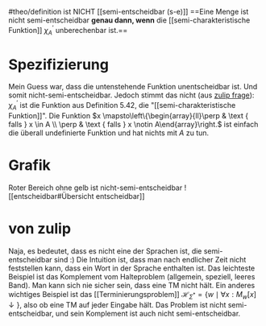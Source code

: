 #theo/definition
ist NICHT [[semi-entscheidbar (s-e)]]
==Eine Menge ist nicht semi-entscheidbar **genau dann, wenn** die [[semi-charakteristische Funktion]] $\chi_A^{\prime}$ unberechenbar ist.==


# Spezifizierung
Mein Guess war, dass die untenstehende Funktion unentscheidbar ist. 
Und somit nicht-semi-entscheidbar. Jedoch stimmt das nicht (aus [zulip frage](https://zulip.in.tum.de/#narrow/stream/2196-THEO-SS24-Allgemein/topic/nicht.20semi-entscheidbar)):
	$\chi_A^{\prime}$ ist die Funktion aus Definition 5.42, die "[[semi-charakteristische Funktion]]". Die Funktion $x \mapsto\left\{\begin{array}{ll}\perp & \text { falls } x \in A \\ \perp & \text { falls } x \notin A\end{array}\right.$ ist einfach die überall undefinierte Funktion und hat nichts mit $A$ zu tun.


# Grafik
Roter Bereich ohne gelb ist nicht-semi-entscheidbar
![[entscheidbar#Übersicht entscheidbar]]



# von zulip
Naja, es bedeutet, dass es nicht eine der Sprachen ist, die semi-entscheidbar sind :) Die Intuition ist, dass man nach endlicher Zeit nicht feststellen kann, dass ein Wort in der Sprache enthalten ist. Das leichteste Beispiel ist das Komplement vom Halteproblem (allgemein, speziell, leeres Band). Man kann sich nie sicher sein, dass eine TM nicht hält.
Ein anderes wichtiges Beispiel ist das [[Terminierungsproblem]] $\mathcal{H}_{\Sigma^*}=\{w\mid\forall x:M_w[x]{\downarrow}\}$, 
also ob eine TM auf jeder Eingabe hält. Das Problem ist nicht semi-entscheidbar, und sein Komplement ist auch nicht semi-entscheidbar.
